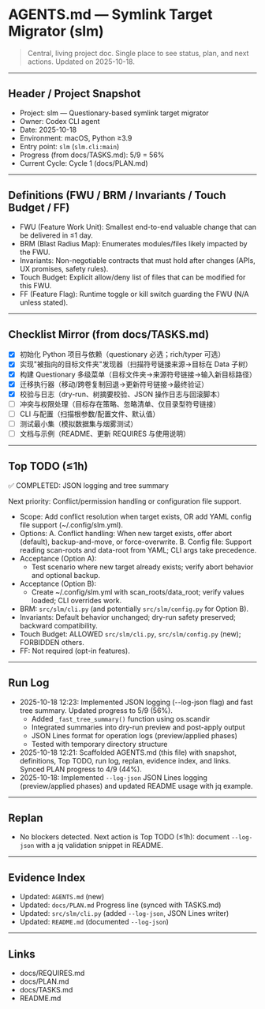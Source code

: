# AGENTS.md — Symlink Target Migrator (slm)

> Central, living project doc. Single place to see status, plan, and next actions. Updated on 2025-10-18.

---

## Header / Project Snapshot
- Project: slm — Questionary-based symlink target migrator
- Owner: Codex CLI agent
- Date: 2025-10-18
- Environment: macOS, Python ≥3.9
- Entry point: `slm` (`slm.cli:main`)
- Progress (from docs/TASKS.md): 5/9 = 56%
- Current Cycle: Cycle 1 (docs/PLAN.md)

---

## Definitions (FWU / BRM / Invariants / Touch Budget / FF)
- FWU (Feature Work Unit): Smallest end-to-end valuable change that can be delivered in ≤1 day.
- BRM (Blast Radius Map): Enumerates modules/files likely impacted by the FWU.
- Invariants: Non-negotiable contracts that must hold after changes (APIs, UX promises, safety rules).
- Touch Budget: Explicit allow/deny list of files that can be modified for this FWU.
- FF (Feature Flag): Runtime toggle or kill switch guarding the FWU (N/A unless stated).

---

## Checklist Mirror (from docs/TASKS.md)

- [x] 初始化 Python 项目与依赖（questionary 必选；rich/typer 可选）
- [x] 实现"被指向的目标文件夹"发现器（扫描符号链接来源→目标在 Data 子树）
- [x] 构建 Questionary 多级菜单（目标文件夹→来源符号链接→输入新目标路径）
- [x] 迁移执行器（移动/跨卷复制回退→更新符号链接→最终验证）
- [x] 校验与日志（dry-run、树摘要校验、JSON 操作日志与回滚脚本）
- [ ] 冲突与权限处理（目标存在策略、忽略清单、仅目录型符号链接）
- [ ] CLI 与配置（扫描根参数/配置文件、默认值）
- [ ] 测试最小集（模拟数据集与烟雾测试）
- [ ] 文档与示例（README、更新 REQUIRES 与使用说明）

---

## Top TODO (≤1h)
✅ COMPLETED: JSON logging and tree summary

Next priority: Conflict/permission handling or configuration file support.

- Scope: Add conflict resolution when target exists, OR add YAML config file support (~/.config/slm.yml).
- Options:
  A. Conflict handling: When new target exists, offer abort (default), backup-and-move, or force-overwrite.
  B. Config file: Support reading scan-roots and data-root from YAML; CLI args take precedence.
- Acceptance (Option A):
  - Test scenario where new target already exists; verify abort behavior and optional backup.
- Acceptance (Option B):
  - Create ~/.config/slm.yml with scan_roots/data_root; verify values loaded; CLI overrides work.
- BRM: `src/slm/cli.py` (and potentially `src/slm/config.py` for Option B).
- Invariants: Default behavior unchanged; dry-run safety preserved; backward compatibility.
- Touch Budget: ALLOWED `src/slm/cli.py`, `src/slm/config.py` (new); FORBIDDEN others.
- FF: Not required (opt-in features).

---

## Run Log
- 2025-10-18 12:23: Implemented JSON logging (--log-json flag) and fast tree summary. Updated progress to 5/9 (56%).
  - Added `_fast_tree_summary()` function using os.scandir
  - Integrated summaries into dry-run preview and post-apply output
  - JSON Lines format for operation logs (preview/applied phases)
  - Tested with temporary directory structure
- 2025-10-18 12:21: Scaffolded AGENTS.md (this file) with snapshot, definitions, Top TODO, run log, replan, evidence index, and links. Synced PLAN progress to 4/9 (44%).
- 2025-10-18: Implemented `--log-json` JSON Lines logging (preview/applied phases) and updated README usage with jq example.

---

## Replan
- No blockers detected. Next action is Top TODO (≤1h): document `--log-json` with a jq validation snippet in README.

---

## Evidence Index
- Updated: `AGENTS.md` (new)
- Updated: `docs/PLAN.md` Progress line (synced with TASKS.md)
- Updated: `src/slm/cli.py` (added `--log-json`, JSON Lines writer)
- Updated: `README.md` (documented `--log-json`)

---

## Links
- docs/REQUIRES.md
- docs/PLAN.md
- docs/TASKS.md
- README.md
